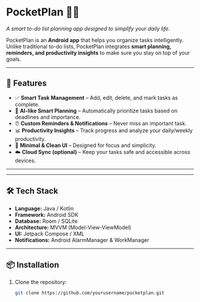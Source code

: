 # PocketPlan 📱✨
_A smart to-do list planning app designed to simplify your daily life._

PocketPlan is an **Android app** that helps you organize tasks intelligently.  
Unlike traditional to-do lists, PocketPlan integrates **smart planning, reminders, and productivity insights** to make sure you stay on top of your goals.  

---

## 🚀 Features
- ✅ **Smart Task Management** – Add, edit, delete, and mark tasks as complete.  
- 🧠 **AI-like Smart Planning** – Automatically prioritize tasks based on deadlines and importance.  
- ⏰ **Custom Reminders & Notifications** – Never miss an important task.  
- 📊 **Productivity Insights** – Track progress and analyze your daily/weekly productivity.  
- 🎨 **Minimal & Clean UI** – Designed for focus and simplicity.  
- ☁️ **Cloud Sync (optional)** – Keep your tasks safe and accessible across devices.  

---



---

## 🛠️ Tech Stack
- **Language:** Java / Kotlin  
- **Framework:** Android SDK  
- **Database:** Room / SQLite  
- **Architecture:** MVVM (Model-View-ViewModel)  
- **UI:** Jetpack Compose / XML  
- **Notifications:** Android AlarmManager & WorkManager  

---

## 📦 Installation
1. Clone the repository:
   ```bash
   git clone https://github.com/yourusername/pocketplan.git

